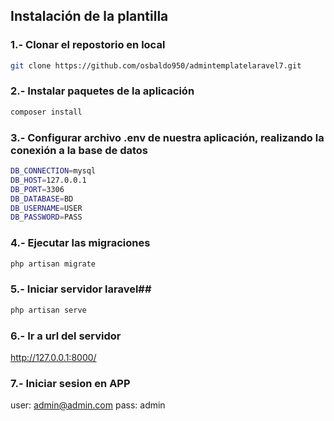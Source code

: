 ## Instalación de la plantilla

### 1.- Clonar el repostorio en local

```bash
git clone https://github.com/osbaldo950/admintemplatelaravel7.git
```

### 2.- Instalar paquetes de la aplicación

```bash
composer install
```

### 3.- Configurar archivo .env de nuestra aplicación, realizando la conexión a la base de datos

```bash
DB_CONNECTION=mysql
DB_HOST=127.0.0.1
DB_PORT=3306
DB_DATABASE=BD
DB_USERNAME=USER
DB_PASSWORD=PASS
```

### 4.- Ejecutar las migraciones

```bash
php artisan migrate
```

### 5.- Iniciar servidor laravel##

```bash
php artisan serve
```

### 6.- Ir a url del servidor
http://127.0.0.1:8000/

### 7.- Iniciar sesion en APP
user: admin@admin.com
pass: admin


